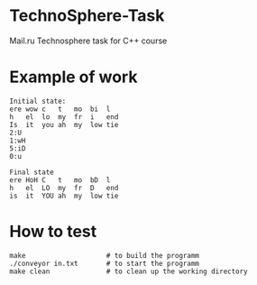 # TechnoSphere-Task

Mail.ru Technosphere task for C++ course

# Example of work

    Initial state:
    ere	wow	c	t	mo	bi	l	
    h	el	lo	my	fr	i	end	
    Is	it	you	ah	my	low	tie	
    2:U
    1:wH
    5:iD
    0:u

    Final state
    ere	HoH	C	t	mo	bD	l	
    h	el	LO	my	fr	D	end	
    is	it	YOU	ah	my	low	tie

# How to test

    make                    # to build the programm
    ./conveyor in.txt       # to start the programm
    make clean              # to clean up the working directory